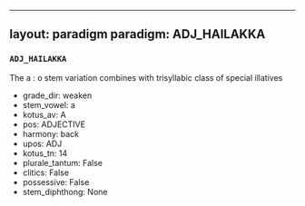 
---
layout: paradigm
paradigm: ADJ_HAILAKKA
---
### ` ADJ_HAILAKKA `

The a : o stem variation combines with trisyllabic class of special illatives
* grade_dir: weaken
* stem_vowel: a
* kotus_av: A
* pos: ADJECTIVE
* harmony: back
* upos: ADJ
* kotus_tn: 14
* plurale_tantum: False
* clitics: False
* possessive: False
* stem_diphthong: None
